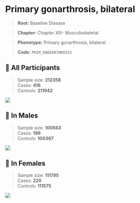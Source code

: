# Primary gonarthrosis, bilateral

> **Root:** Baseline Disease  

> **Chapter:** Chapter XIII- Musculoskeletal  

> **Phenotype:** Primary gonarthrosis, bilateral  

> **Code:** `PRIM_KNEEARTHROSIS`

## 🧪 All Participants  
> Sample size: **212358**  
> Cases: **416**  
> Controls: **211942**
<img src="/Disease/Figures/ALL/Incidence/PRIM_KNEEARTHROSIS.png"/>
<CsvTable src="/Disease/Data/ALL/Incidence/COX_PRIM_KNEEARTHROSIS.csv" label="🔍 View full results" />

## 👨 In Males  
> Sample size: **100563**  
> Cases: **196**  
> Controls: **100367**
<img src="/Disease/Figures/Male/Incidence/PRIM_KNEEARTHROSIS.png"/>
<CsvTable src="/Disease/Data/Male/Incidence/COX_PRIM_KNEEARTHROSIS.csv" label="🔍 View full results" />

## 👩 In Females  
> Sample size: **111795**  
> Cases: **220**  
> Controls: **111575**
<img src="/Disease/Figures/Female/Incidence/PRIM_KNEEARTHROSIS.png"/>
<CsvTable src="/Disease/Data/Female/Incidence/COX_PRIM_KNEEARTHROSIS.csv" label="🔍 View full results" />
